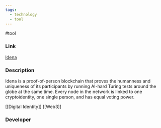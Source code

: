 ```yaml
---
tags:
  - technology
  - tool
---
```

#tool

### Link

[Idena](https://www.idena.io/)

### Description

Idena is a proof-of-person blockchain that proves the humanness and uniqueness of its participants by running AI-hard Turing tests around the globe at the same time. Every node in the network is linked to one cryptoidentity, one single person, and has equal voting power.

[[Digital Identity]]
[[Web3]]

### Developer